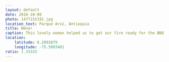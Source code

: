 ```yaml
---
layout: default
date: 2016-10-09
photo: 1477152191.jpg
location_text: Parque Arví, Antioquia
title: Nena!
caption: This lovely woman helped us to get our fire ready for the BBQ but also cooked some of our food with her equipment. She did help us a lot! Most colombian people usually are super friendly!
location:
    latitude: 6.2891079
    longitude: -75.5093481
ratio: 1.33333
---
```

